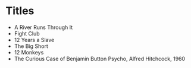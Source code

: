 # Titles

- A River Runs Through It
- Fight Club
- 12 Years a Slave
- The Big Short
- 12 Monkeys
- The Curious Case of Benjamin Button
Psycho, Alfred Hitchcock, 1960
